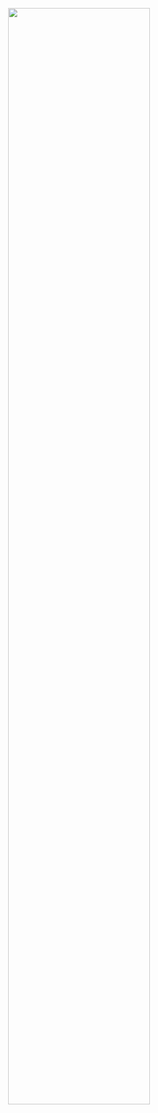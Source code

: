 <p align="center">
  <img src="https://media.giphy.com/media/3og0ID8vfH5eWyo6UU/giphy.gif" width="75%"/>
</p>
